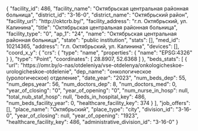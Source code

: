 {
    "facility_id": 486,
    "facility_name": "Октябрьская центральная районная больница",
    "district_id": "3-16-0",
    "district_name": "Октябрьский район",
    "facility_url": "http:\/\/oktcrb.by\/",
    "facility_address": "г.п. Октябрьский, ул. Калинина",
    "title": "Октябрьская центральная районная больница",
    "facility_type": "0",
    "ap_1": "24",
    "name": "Октябрьская центральная районная больница",
    "state": "public institution",
    "stats": [],
    "med_id": 10214365,
    "address": "г.п. Октябрьский, ул. Калинина",
    "devices": [],
    "coord_x_y": {
        "crs": {
            "type": "name",
            "properties": {
                "name": "EPSG:4326"
            }
        },
        "type": "Point",
        "coordinates": [
            28.8907,
            52.6368
        ]
    },
    "beds_stats": [
        {
            "url": "https:\/\/omr.by\/o-nas\/otdeleniya\/vse-otdelenya\/onkologicheskoe-urologicheskoe-otdelenie",
            "dep_name": "онкологическое (урологическое) отделение",
            "date_year": "2023",
            "num_beds_dep": 55,
            "num_deps_year": 56,
            "num_doctors_dep": 8,
            "num_doctors_med": 0,
            "year_of_closing": "0",
            "year_of_opening": "0",
            "num_nurse_in_hosp": null,
            "total_nub_staf_hosp": null,
            "beds_in_hospital_key": 486,
            "num_beds_facility_year": 0,
            "healthcare_facility_key": 374
        }
    ],
    "job_offers": [],
    "place_name": "Октябрьский",
    "place_type": "city",
    "division_id": "3-16-0",
    "year_of_closing": null,
    "year_of_opening": "1923",
    "healthcare_facility_key": 486,
    "administrative_division_id": "3-16-0"
}